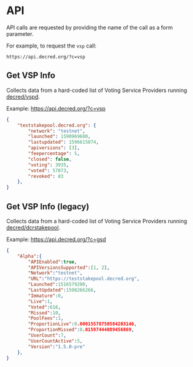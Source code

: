 # API

API calls are requested by providing the name of the call as a form parameter.

For example, to request the `vsp` call:

```no-highlight
https://api.decred.org/?c=vsp
```

## Get VSP Info

Collects data from a hard-coded list of Voting Service Providers running
[decred/vspd](https://github.com/decred/vspd).

Example: <https://api.decred.org/?c=vsp>

```json
{
    "teststakepool.decred.org": {
        "network": "testnet",
        "launched": 1590969600,
        "lastupdated": 1596615074,
        "apiversions": [3],
        "feepercentage": 5,
        "closed": false,
        "voting": 3935,
        "voted": 57073,
        "revoked": 83
    },
}
```

## Get VSP Info (legacy)

Collects data from a hard-coded list of Voting Service Providers running
[decred/dcrstakepool](https://github.com/decred/dcrstakepool).

Example: <https://api.decred.org/?c=gsd>

```json
{
    "Alpha":{
        "APIEnabled":true,
        "APIVersionsSupported":[1, 2],
        "Network":"testnet",
        "URL":"https://teststakepool.decred.org",
        "Launched":1516579200,
        "LastUpdated":1598266266,
        "Immature":0,
        "Live":1,
        "Voted":616,
        "Missed":10,
        "PoolFees":1,
        "ProportionLive":0.00015578750584203146,
        "ProportionMissed":0.01597444089456869,
        "UserCount":7,
        "UserCountActive":5,
        "Version":"1.5.0-pre"
    },
}
```
